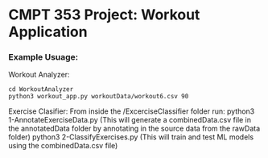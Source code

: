 # CMPT 353 Project: Workout Application

### Example Usuage:
Workout Analyzer:

    cd WorkoutAnalyzer
	python3 workout_app.py workoutData/workout6.csv 90

Exercise Clasifier:
	From inside the /ExcerciseClassifier folder run:
		python3 1-AnnotateExerciseData.py 	(This will generate a combinedData.csv file in the annotatedData folder by annotating in the source data from the rawData folder)
		python3 2-ClassifyExercises.py		(This will train and test ML models using the combinedData.csv file)	
	



